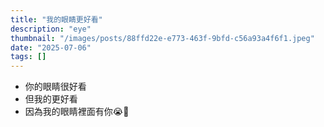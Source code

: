 ```yaml
---
title: "我的眼睛更好看"
description: "eye"
thumbnail: "/images/posts/88ffd22e-e773-463f-9bfd-c56a93a4f6f1.jpeg"
date: "2025-07-06"
tags: []
---
```

- 你的眼睛很好看
- 但我的更好看
- 因為我的眼睛裡面有你😭🫵
